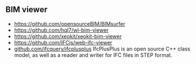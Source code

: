 ## BIM viewer
- https://github.com/opensourceBIM/BIMsurfer
- https://github.com/hql7/wl-bim-viewer
- https://github.com/xeokit/xeokit-bim-viewer
- https://github.com/IFCjs/web-ifc-viewer
- [github.com/ifcquery/ifcplusplus](https://github.com/ifcquery/ifcplusplus) IfcPlusPlus is an open source C++ class model, as well as a reader and writer for IFC files in STEP format. 